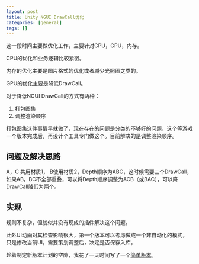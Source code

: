 ```yaml
---
layout: post
title: Unity NGUI DrawCall优化
categories: [general]
tags: []
---
```


这一段时间主要做优化工作，主要针对CPU，GPU，内存。

CPU的优化和业务逻辑比较紧密。

内存的优化主要是图片格式的优化或者减少光照图之类的。

GPU的优化主要是降低DrawCall。

对于降低NGUI DrawCall的方式有两种：

1. 打包图集
1. 调整渲染顺序

打包图集这件事情早就做了，现在存在的问题是分类的不够好的问题，这个等游戏一个版本完成后，再设计个工具专门做这个。目前解决的是调整渲染顺序。

## 问题及解决思路 ##
A，C 共用材质1， B使用材质2，Depth顺序为ABC，这时候需要三个DrawCall，如果AB，BC不全部重叠，可以将Depth顺序调整为ACB（或BAC），可以降DrawCall降低为两个。

## 实现 ##
规则不复杂，但貌似并没有现成的插件解决这个问题。

此外UI动画对其检查影响很大，第一个版本可以考虑做成一个非自动化的模式，只是修改当前UI，需要策划调整后，决定是否保存入库。

趁着制定新版本计划的空隙，我花了一天时间写了一个[简单版本](https://github.com/dpull/UIBatchSorting)。






